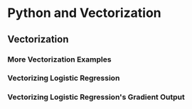 # Python and Vectorization
## Vectorization
### More Vectorization Examples

### Vectorizing Logistic Regression

### Vectorizing Logistic Regression's Gradient Output
